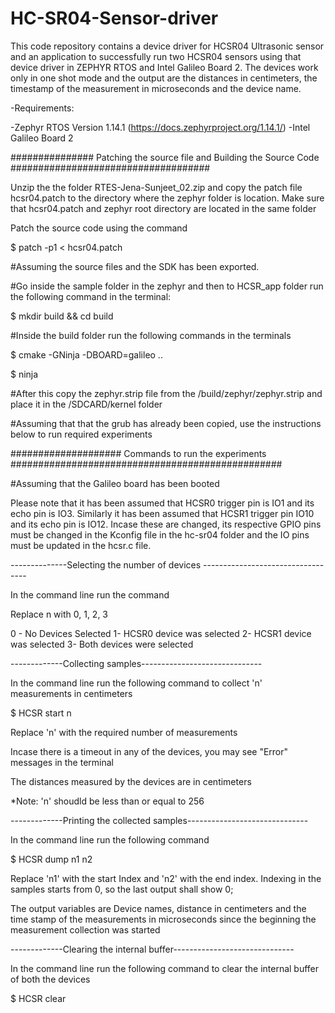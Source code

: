 # HC-SR04-Sensor-driver
This code repository contains a device driver for HCSR04 Ultrasonic sensor and an application to successfully run two HCSR04 sensors using that device driver in ZEPHYR RTOS and Intel Galileo Board 2. The devices work only in one shot mode and the output are the distances in centimeters, the timestamp of the measurement in microseconds and the device name.

-Requirements:

  -Zephyr RTOS Version 1.14.1 (https://docs.zephyrproject.org/1.14.1/)
  -Intel Galileo Board 2

############### Patching the source file and Building the Source Code ####################################

Unzip the the folder RTES-Jena-Sunjeet_02.zip and copy the patch file hcsr04.patch to the directory where the zephyr folder is location. Make sure that hcsr04.patch and zephyr root directory are located in the same folder

Patch the source code using the command

$ patch -p1 < hcsr04.patch 

#Assuming the source files and the SDK has been exported. 

#Go inside the sample folder in the zephyr and then to HCSR_app folder run the following command in the terminal:

$ mkdir build && cd build

#Inside the build folder run the following commands in the terminals

$ cmake -GNinja -DBOARD=galileo ..

$ ninja


#After this copy the zephyr.strip file from the /build/zephyr/zephyr.strip and place it in the /SDCARD/kernel folder

#Assuming that that the grub has already been copied, use the instructions below to run required experiments

#################### Commands to run the experiments #################################################

#Assuming that the Galileo board has been booted

Please note that it has been assumed that HCSR0 trigger pin is IO1 and its echo pin is IO3. Similarly it has been assumed that HCSR1 trigger pin IO10 and its echo pin is IO12. Incase these are changed, its respective GPIO pins must be changed in the Kconfig file in the hc-sr04 folder and the IO pins must be updated in the hcsr.c file.

--------------Selecting the number of devices ----------------------------------

In the command line run the command


Replace n with 0, 1, 2, 3

0 - No Devices Selected
1- HCSR0 device was selected
2- HCSR1 device was selected
3- Both devices were selected


-------------Collecting samples------------------------------

In the command line run the following command to collect 'n' measurements in centimeters

$ HCSR start n

Replace 'n' with the required number of measurements

Incase there is a timeout in any of the devices, you may see "Error" messages in the terminal

The distances measured by the devices are in centimeters

*Note: 'n' shoudld be less than or equal to 256


-------------Printing the collected samples------------------------------

In the command line run the following command 

$ HCSR dump n1 n2

Replace 'n1' with the start Index and 'n2' with the end index. Indexing in the samples starts from 0, so the last output shall show 0;

The output variables are Device names, distance in centimeters and the time stamp of the measurements in microseconds since the beginning the measurement collection was started



-------------Clearing the internal buffer------------------------------

In the command line run the following command to clear the internal buffer of both the devices

$ HCSR clear


